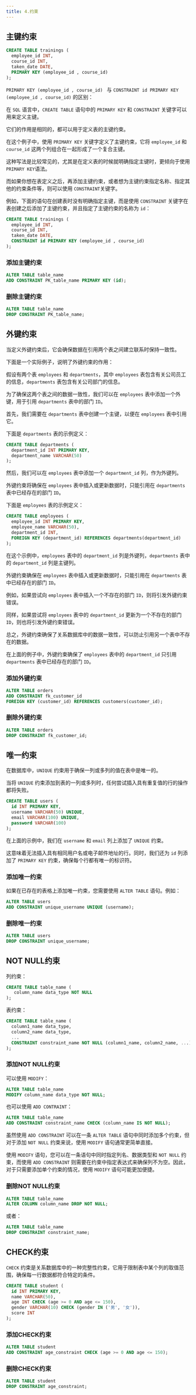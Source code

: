 ```yaml
---
title: 4.约束
---
```


## 主键约束

```sql
CREATE TABLE trainings (
  employee_id INT,
  course_id INT,
  taken_date DATE,
  PRIMARY KEY (employee_id , course_id)
);
```

`PRIMARY KEY (employee_id , course_id) ` 与 `CONSTRAINT id PRIMARY KEY (employee_id , course_id)` 的区别：

在 `SQL` 语言中，`CREATE TABLE` 语句中的 `PRIMARY KEY` 和 `CONSTRAINT` 关键字可以用来定义主键。

它们的作用是相同的，都可以用于定义表的主键约束。

在这个例子中，使用 `PRIMARY KEY` 关键字定义了主键约束，它将 `employee_id` 和 `course_id` 这两个列组合在一起形成了一个复合主键。

这种写法是比较常见的，尤其是在定义表的时候就明确指定主键时，更倾向于使用 `PRIMARY KEY`语法。

而如果你想在表定义之后，再添加主键约束，或者想为主键约束指定名称、指定其他的约束条件等，则可以使用 `CONSTRAINT`关键字。

例如，下面的语句在创建表时没有明确指定主键，而是使用 `CONSTRAINT` 关键字在表创建之后添加了主键约束，并且指定了主键约束的名称为 `id`：

```sql
CREATE TABLE trainings (
  employee_id INT,
  course_id INT,
  taken_date DATE,
  CONSTRAINT id PRIMARY KEY (employee_id , course_id)
);
```

### 添加主键约束

```sql
ALTER TABLE table_name
ADD CONSTRAINT PK_table_name PRIMARY KEY (id);
```

### 删除主键约束

```sql
ALTER TABLE table_name
DROP CONSTRAINT PK_table_name;
```

## 外键约束

当定义外键约束后，它会确保数据在引用两个表之间建立联系时保持一致性。

下面是一个实际例子，说明了外键约束的作用：

假设有两个表 `employees` 和 `departments`，其中 `employees` 表包含有关公司员工的信息，`departments` 表包含有关公司部门的信息。

为了确保这两个表之间的数据一致性，我们可以在 `employees` 表中添加一个外键，用于引用 `departments` 表中的部门 `ID`。

首先，我们需要在 `departments` 表中创建一个主键，以便在 `employees` 表中引用它。

下面是 `departments` 表的示例定义：

```sql
CREATE TABLE departments (
  department_id INT PRIMARY KEY,
  department_name VARCHAR(50)
);
```

然后，我们可以在 `employees` 表中添加一个 `department_id` 列，作为外键列。

外键约束将确保在 `employees` 表中插入或更新数据时，只能引用在 `departments` 表中已经存在的部门 `ID`。

下面是 `employees` 表的示例定义：

```sql
CREATE TABLE employees (
  employee_id INT PRIMARY KEY,
  employee_name VARCHAR(50),
  department_id INT,
  FOREIGN KEY (department_id) REFERENCES departments(department_id)
);
```

在这个示例中，`employees` 表中的 `department_id` 列是外键列，`departments` 表中的 `department_id` 列是主键列。

外键约束确保在 `employees` 表中插入或更新数据时，只能引用在 `departments` 表中已经存在的部门 `ID`。

例如，如果尝试向 `employees` 表中插入一个不存在的部门 `ID`，则将引发外键约束错误。

同样，如果尝试将 `employees` 表中的 `department_id` 更新为一个不存在的部门 `ID`，则也将引发外键约束错误。

总之，外键约束确保了关系数据库中的数据一致性，可以防止引用另一个表中不存在的数据。

在上面的例子中，外键约束确保了 `employees` 表中的 `department_id` 只引用 `departments` 表中已经存在的部门 `ID`。

### 添加外键约束

```sql
ALTER TABLE orders
ADD CONSTRAINT fk_customer_id
FOREIGN KEY (customer_id) REFERENCES customers(customer_id);
```

### 删除外键约束

```sql
ALTER TABLE orders
DROP CONSTRAINT fk_customer_id;
```

## 唯一约束

在数据库中，`UNIQUE` 约束用于确保一列或多列的值在表中是唯一的。

当将 `UNIQUE` 约束添加到表的一列或多列时，任何尝试插入具有重复值的行的操作都将失败。

```sql
CREATE TABLE users (
  id INT PRIMARY KEY,
  username VARCHAR(50) UNIQUE,
  email VARCHAR(100) UNIQUE,
  password VARCHAR(100)
);
```

在上面的示例中，我们在 `username` 和 `email` 列上添加了 `UNIQUE` 约束。

这意味着无法插入具有相同用户名或电子邮件地址的行。同时，我们还为 `id` 列添加了 `PRIMARY KEY` 约束，确保每个行都有唯一的标识符。

### 添加唯一约束

如果在已存在的表格上添加唯一约束，您需要使用 `ALTER TABLE` 语句。例如：

```sql
ALTER TABLE users
ADD CONSTRAINT unique_username UNIQUE (username);
```

### 删除唯一约束

```sql
ALTER TABLE users
DROP CONSTRAINT unique_username;
```

## NOT NULL约束

列约束：

```sql
CREATE TABLE table_name (
   column_name data_type NOT NULL
);
```

表约束：

```sql
CREATE TABLE table_name (
  column1_name data_type,
  column2_name data_type,
  ...
  CONSTRAINT constraint_name NOT NULL (column1_name, column2_name, ...)
);
```

### 添加NOT NULL约束

可以使用 `MODIFY`：

```sql
ALTER TABLE table_name
MODIFY column_name data_type NOT NULL;
```

也可以使用 `ADD CONTRAINT`：

```sql
ALTER TABLE table_name
ADD CONSTRAINT constraint_name CHECK (column_name IS NOT NULL);
```

虽然使用 `ADD CONSTRAINT` 可以在一条 `ALTER TABLE` 语句中同时添加多个约束，但对于添加 `NOT NULL` 约束来说，使用 `MODIFY` 语句通常更简单直接。

使用 `MODIFY` 语句，您可以在一条语句中同时指定列名、数据类型和 `NOT NULL` 约束，而使用 `ADD CONSTRAINT` 则需要在约束中指定表达式来确保列不为空。因此，对于只需要添加单个约束的情况，使用 `MODIFY` 语句可能更加便捷。

### 删除NOT NULL约束

```sql
ALTER TABLE table_name
ALTER COLUMN column_name DROP NOT NULL;
```

或者：

```sql
ALTER TABLE table_name
DROP CONSTRAINT constraint_name;
```

## CHECK约束

`CHECK` 约束是关系数据库中的一种完整性约束，它用于限制表中某个列的取值范围，确保每一行数据都符合特定的条件。

```sql
CREATE TABLE student (
  id INT PRIMARY KEY,
  name VARCHAR(50),
  age INT CHECK (age >= 0 AND age <= 150),
  gender VARCHAR(10) CHECK (gender IN ('男', '女')),
  score INT
);
```

### 添加CHECK约束

```sql
ALTER TABLE student
ADD CONSTRAINT age_constraint CHECK (age >= 0 AND age <= 150);
```

### 删除CHECK约束

```sql
ALTER TABLE student
DROP CONSTRAINT age_constraint;
```

